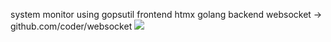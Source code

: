 system monitor using gopsutil
frontend htmx
golang backend
websocket -> github.com/coder/websocket
![]([https://www.google.com/url?sa=i&url=https%3A%2F%2Fdribbble.com%2Fshots%2F6816387--Go-Ku-The-GoLang-Story-Illustration-Series&psig=AOvVaw3mqeIpTqHS_nuhmNRKbwxq&ust=1728507026241000&source=images&cd=vfe&opi=89978449&ved=0CBMQjRxqFwoTCPiFxszU_4gDFQAAAAAdAAAAABAJ](https://cdn.dribbble.com/users/1792477/screenshots/6816387/ezgif.com-resize__3_.gif))
